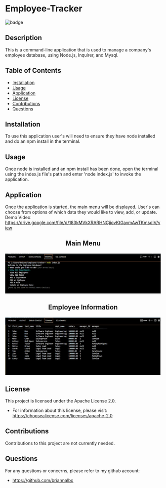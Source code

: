 # Employee-Tracker


![badge](https://img.shields.io/badge/license-Apache_License_2.0-purple)


  ## Description
  This is a command-line application that is used to manage a company's employee database, using Node.js, Inquirer, and Mysql.

  ## Table of Contents
  - [Installation](#installation)
  - [Usage](#usage)
  - [Application](#application)
  - [License](#license)
  - [Contributions](#contributions)
  - [Questions](#questions)

  ## Installation
  To use this application user's will need to ensure they have node installed and do an npm install in the terminal.

  ## Usage
  Once node is installed and an npm install has been done, open the terminal using the index.js file's path and enter 'node index.js' to invoke the application.

  ## Application
  Once the application is started, the main menu will be displayed. User's can choose from options of which data they would like to view, add, or update.
  Demo Video: https://drive.google.com/file/d/183kMVkXRARHNCjiovKtGavmAwTKmsdiV/view
  
  ## <p align="center">Main Menu<p align="center">
  ![emptrack1.jpg](https://github.com/briannalbo/Employee-Tracker/blob/main/images/emptrack1.jpg)
 ## <p align="center">Employee Information<p align="center">
  ![emptrack2.jpg](https://github.com/briannalbo/Employee-Tracker/blob/main/images/emptrack2.jpg)
  ## License
This project is licensed under the Apache License 2.0.
- For information about this license, please visit: https://choosealicense.com/licenses/apache-2.0

## Contributions
  Contributions to this project are not currently needed.

  ## Questions
  For any questions or concerns, please refer to my github account:
- https://github.com/briannalbo
